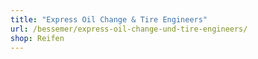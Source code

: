 ```yaml
---
title: "Express Oil Change & Tire Engineers"
url: /bessemer/express-oil-change-und-tire-engineers/
shop: Reifen
---
```

